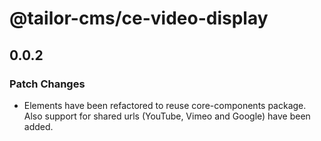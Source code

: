 # @tailor-cms/ce-video-display

## 0.0.2

### Patch Changes

- Elements have been refactored to reuse core-components package. Also support for shared urls (YouTube, Vimeo and Google) have been added.
